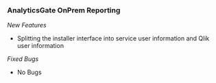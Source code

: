 ### AnalyticsGate OnPrem Reporting

*New Features*
- Splitting the installer interface into service user information and Qlik user information

*Fixed Bugs*
- No Bugs

